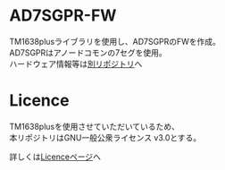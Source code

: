 # AD7SGPR-FW
TM1638plusライブラリを使用し、AD7SGPRのFWを作成。  
AD7SGPRはアノードコモンの7セグを使用。  
ハードウェア情報等は[別リポジトリ](https://github.com/bit-trade-one/AD7SGPR)へ

# Licence

TM1638plusを使用させていただいているため、  
本リポジトリはGNU一般公衆ライセンス v3.0とする。

詳しくは[Licenceページ](https://github.com/bit-trade-one/AD7SGPR-FW/blob/main/LICENSE)へ
